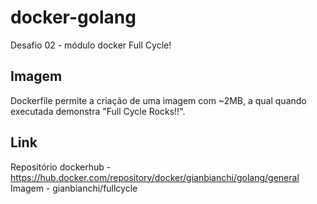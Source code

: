 # docker-golang
Desafio 02 - módulo docker Full Cycle!

## Imagem
Dockerfile permite a criação de uma imagem com ~2MB, a qual quando executada demonstra "Full Cycle Rocks!!".

## Link
Repositório dockerhub - https://hub.docker.com/repository/docker/gianbianchi/golang/general <br/>
Imagem - gianbianchi/fullcycle
